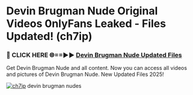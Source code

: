 # Devin Brugman Nude Original Videos 0nlyFans Leaked - Files Updated! (ch7ip)

<h3>🔴 CLICK HERE 🌐==►► <a href="https://tinyurl.com/52m3yx9h" rel="nofollow">Devin Brugman Nude Updated Files</a></h3>

Get Devin Brugman Nude and all content. Now you can access all videos and pictures of Devin Brugman Nude. New Updated Files 2025!

[![ch7ip](https://i.imgur.com/TnHtlc8.gif)](https://tinyurl.com/52m3yx9h)
devin brugman nudes